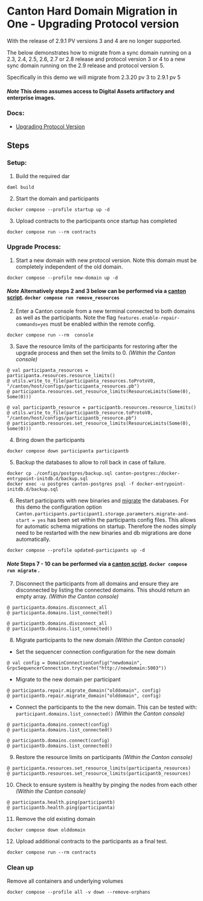 # Canton Hard Domain Migration in One - Upgrading Protocol version

With the release of 2.9.1 PV versions 3 and 4 are no longer supported. 

The below demonstrates how to migrate from a sync domain running on a 2.3, 2.4, 2.5, 2.6, 2.7 or 2.8 release and protocol version 3 or 4 to a new sync domain running on the 2.9 release and protocol version 5. 

Specifically in this demo we will migrate from 2.3.20 pv 3 to 2.9.1 pv 5

#### _Note_ This demo assumes access to Digital Assets artifactory and enterprise images.

### Docs:

* [Upgrading Protocol Version](https://docs.daml.com/Canton/usermanual/upgrading.html#change-the-Canton-protocol-version)

## Steps

### Setup:
1. Build the required dar
```
daml build
```
2. Start the domain and participants 
```
docker compose --profile startup up -d
```
3. Upload contracts to the participants once startup has completed
```
docker compose run --rm contracts
```

### Upgrade Process:
1. Start a new domain with new protocol version. Note this domain must be completely independent of the old domain.
```
docker compose --profile new-domain up -d
```

#### _Note_ Alternatively steps 2 and 3 below can be performed via a [canton script](./configs/remote/remove-resources.canton). `docker compose run remove_resources`

2. Enter a Canton console from a new terminal connected to both domains as well as the participants. Note the flag `features.enable-repair-commands=yes` must be enabled within the remote config.
```
docker compose run --rm  console
```

3. Save the resource limits of the participants for restoring after the upgrade process and then set the limits to 0. _(Within the Canton console)_

```
@ val participanta_resources = participanta.resources.resource_limits()
@ utils.write_to_file(participanta_resources.toProtoV0, "/canton/host/configs/participanta_resources.pb")
@ participanta.resources.set_resource_limits(ResourceLimits(Some(0), Some(0)))

@ val participantb_resource = participantb.resources.resource_limits()
@ utils.write_to_file(participantb_resource.toProtoV0, "/canton/host/configs/participantb_resource.pb")
@ participantb.resources.set_resource_limits(ResourceLimits(Some(0), Some(0)))
```

4. Bring down the participants
```
docker compose down participanta participantb
``` 

5. Backup the databases to allow to roll back in case of failure.
```
docker cp ./configs/postgres/backup.sql canton-postgres:/docker-entrypoint-initdb.d/backup.sql
docker exec -u postgres canton-postgres psql -f docker-entrypoint-initdb.d/backup.sql
```

6. Restart participants with new binaries and [migrate](https://docs.daml.com/Canton/usermanual/upgrading.html#migrating-the-database) the databases. For this demo the configuration option `Canton.participants.participant1.storage.parameters.migrate-and-start = yes` has been set within the participants config files. This allows for automatic schema migrations on startup. Therefore the nodes simply need to be restarted with the new binaries and db migrations are done automatically.

```
docker compose --profile updated-participants up -d
```

#### _Note_ Steps 7 - 10 can be performed via a [canton script](./configs/remote/migrate.canton). `docker compose run migrate` .

7. Disconnect the participants from all domains and ensure they are disconnected by listing the connected domains. This should return an empty array. _(Within the Canton console)_
```
@ participanta.domains.disconnect_all
@ participanta.domains.list_connected() 

@ participantb.domains.disconnect_all
@ participantb.domains.list_connected() 
```

8. Migrate participants to the new domain _(Within the Canton console)_

* Set the sequencer connection configuration for the new domain 
```
@ val config = DomainConnectionConfig("newdomain", GrpcSequencerConnection.tryCreate("http://newdomain:5003"))
```

* Migrate to the new domain per participant 
```
@ participanta.repair.migrate_domain("olddomain", config) 
@ participantb.repair.migrate_domain("olddomain", config) 
```

* Connect the participants to the the new domain. This can be tested with:  `participant.domains.list_connected()` _(Within the Canton console)_
```
@ participanta.domains.connect(config) 
@ participanta.domains.list_connected() 

@ participantb.domains.connect(config)
@ participantb.domains.list_connected() 
```

9. Restore the resource limits on participants _(Within the Canton console)_
```
@ participanta.resources.set_resource_limits(participanta_resources)
@ participantb.resources.set_resource_limits(participantb_resources)
```

10. Check to ensure system is healthy by pinging the nodes from each other _(Within the Canton console)_

```
@ participanta.health.ping(participantb)
@ participantb.health.ping(participanta)
```

11. Remove the old existing domain

```
docker compose down olddomain
```

12. Upload additional contracts to the participants as a final test.
```
docker compose run --rm contracts
```

### Clean up 

Remove all containers and underlying volumes
```
docker compose --profile all -v down --remove-orphans 
```